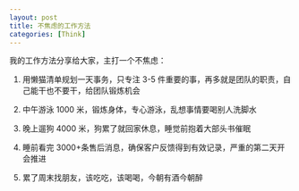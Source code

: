 ```yaml
---
layout: post
title: 不焦虑的工作方法
categories: [Think]
---
```


我的工作方法分享给大家，主打一个不焦虑：

1. 用懒猫清单规划一天事务，只专注 3-5 件重要的事，再多就是团队的职责，自己能干也不要干，给团队锻炼机会

2. 中午游泳 1000 米，锻炼身体，专心游泳，乱想事情要喝别人洗脚水

3. 晚上遛狗 4000 米，狗累了就回家休息，睡觉前抱着大部头书催眠

4. 睡前看完 3000+条售后消息，确保客户反馈得到有效记录，严重的第二天开会推进

5. 累了周末找朋友，该吃吃，该喝喝，今朝有酒今朝醉
